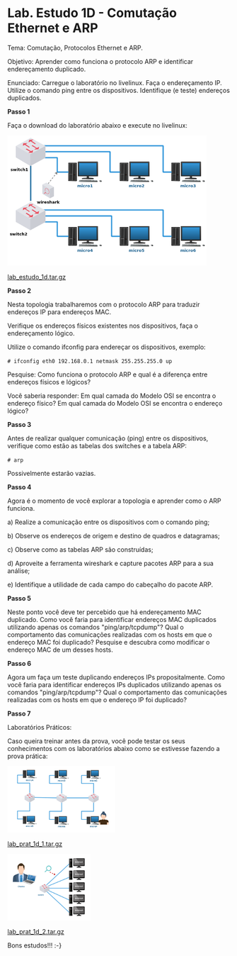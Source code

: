 #  Lab. Estudo 1D - Comutação Ethernet e ARP

Tema: Comutação, Protocolos Ethernet e ARP.

Objetivo:
Aprender como funciona o protocolo ARP e identificar endereçamento duplicado.

Enunciado:
Carregue o laboratório no livelinux. Faça o endereçamento IP. Utilize o comando ping entre os dispositivos. Identifique (e teste) endereços duplicados.

**Passo 1**

Faça o download do laboratório abaixo e execute no livelinux: 

![](./lab_estudo_1d.png)

[lab_estudo_1d.tar.gz](./lab_estudo_1d.tar.gz)

**Passo 2**

Nesta topologia trabalharemos com o protocolo ARP para traduzir endereços IP para endereços MAC.

Verifique os endereços físicos existentes nos dispositivos, faça o endereçamento lógico.

Utilize o comando ifconfig para endereçar os dispositivos, exemplo:

`# ifconfig eth0 192.168.0.1 netmask 255.255.255.0 up`

Pesquise:
Como funciona o protocolo ARP e qual é a diferença entre endereços físicos e lógicos?

Você saberia responder:
Em qual camada do Modelo OSI se encontra o endereço físico?
Em qual camada do Modelo OSI se encontra o endereço lógico?

**Passo 3**

Antes de realizar qualquer comunicação (ping) entre os dispositivos, verifique como estão as tabelas dos switches e a tabela ARP:

`# arp`

Possivelmente estarão vazias.

**Passo 4**

Agora é o momento de você explorar a topologia e aprender como o ARP funciona.

a) Realize a comunicação entre os dispositivos com o comando ping;

b) Observe os endereços de origem e destino de quadros e datagramas;

c) Observe como as tabelas ARP são construídas;

d) Aproveite a ferramenta wireshark e capture pacotes ARP para a sua análise;

e) Identifique a utilidade de cada campo do cabeçalho do pacote ARP.

**Passo 5**

Neste ponto você deve ter percebido que há endereçamento MAC duplicado. Como você faria para identificar endereços MAC duplicados utilizando apenas os comandos "ping/arp/tcpdump"? Qual o comportamento das comunicações realizadas com os hosts em que o endereço MAC foi duplicado? Pesquise e descubra como modificar o endereço MAC de um desses hosts.

**Passo 6**

Agora um faça um teste duplicando endereços IPs propositalmente. Como você faria para identificar endereços IPs duplicados utilizando apenas os comandos "ping/arp/tcpdump"? Qual o comportamento das comunicações realizadas com os hosts em que o endereço IP foi duplicado?

**Passo 7**

Laboratórios Práticos:

Caso queira treinar antes da prova, você pode testar os seus conhecimentos com os laboratórios abaixo como se estivesse fazendo a prova prática:  

![](./lab_prat_1d_1.png)

[lab_prat_1d_1.tar.gz](./lab_prat_1d_1.tar.gz)

![](./lab_prat_1d_2.png)

[lab_prat_1d_2.tar.gz](./lab_prat_1d_2.tar.gz)

Bons estudos!!! :-}


